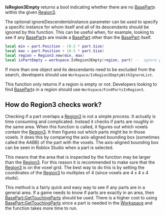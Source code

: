 **IsRegion3Empty** returns a bool indicating whether there are no [BasePart](https://developer.roblox.com/en-us/api-reference/class/BasePart)s within the given [Region3](https://developer.roblox.com/en-us/api-reference/datatype/Region3).

The optional ignoreDescendentsInstance parameter can be used to specify a specific instance for whom itself and all of its descendants should be ignored by this function. This can be useful when, for example, looking to see if any [BasePart](https://developer.roblox.com/en-us/api-reference/class/BasePart)s are inside a [BasePart](https://developer.roblox.com/en-us/api-reference/class/BasePart) other than the [BasePart](https://developer.roblox.com/en-us/api-reference/class/BasePart) itself.

```Lua
local min = part.Position - (0.5 * part.Size)
local max = part.Position + (0.5 * part.Size)
local region = Region3.new(min, max)
local isPartEmpty = workspace:IsRegion3Empty(region, part) --  ignore part
``` 

If more than one object and its descendants need to be excluded from the search, developers should use `Workspace/IsRegion3EmptyWithIgnoreList`.

This function only returns if a region is empty or not. Developers looking to find [BasePart](https://developer.roblox.com/en-us/api-reference/class/BasePart)s in a region should use `Workspace/FindPartsInRegion3`.

How do Region3 checks work?
---------------------------

Checking if a part overlaps a [Region3](https://developer.roblox.com/en-us/api-reference/datatype/Region3) is not a simple process. It actually is time consuming and complicated. Instead it checks if parts are roughly in the same area. When this function is called, it figures out which voxels contain the [Region3](https://developer.roblox.com/en-us/api-reference/datatype/Region3). It then figures out which parts might be in those voxels. It does this by comparing the axis-aligned bounding box (sometimes called the AABB) of the part with the voxels. The axis-aligned bounding box can be seen in Roblox Studio when a part is selected.

This means that the area that is inspected by the function may be larger than the [Region3](https://developer.roblox.com/en-us/api-reference/datatype/Region3). For this reason it is recommended to make sure that the [Region3](https://developer.roblox.com/en-us/api-reference/datatype/Region3) is on the voxel grid. The best way to do this is by setting the coordinates of the [Region3](https://developer.roblox.com/en-us/api-reference/datatype/Region3) to multiples of 4 (since voxels are 4 x 4 x 4 studs).

This method is a fairly quick and easy way to see if any parts are in a general area. If a game needs to know if parts are exactly in an area, then [BasePart:GetTouchingParts](https://developer.roblox.com/en-us/api-reference/function/BasePart/GetTouchingParts) should be used. There is a higher cost to using [BasePart:GetTouchingParts](https://developer.roblox.com/en-us/api-reference/function/BasePart/GetTouchingParts) since a part is needed in the [Workspace](https://developer.roblox.com/en-us/api-reference/class/Workspace) and the function takes more time to run.